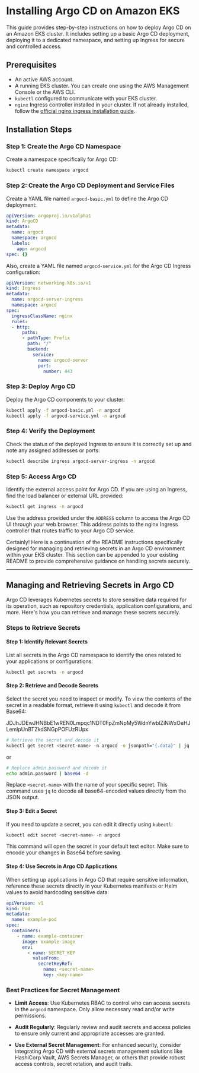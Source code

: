 # Installing Argo CD on Amazon EKS

This guide provides step-by-step instructions on how to deploy Argo CD on an Amazon EKS cluster. It includes setting up a basic Argo CD deployment, deploying it to a dedicated namespace, and setting up Ingress for secure and controlled access.

## Prerequisites

- An active AWS account.
- A running EKS cluster. You can create one using the AWS Management Console or the AWS CLI.
- `kubectl` configured to communicate with your EKS cluster.
- `nginx` Ingress controller installed in your cluster. If not already installed, follow the [official nginx ingress installation guide](https://kubernetes.github.io/ingress-nginx/deploy/).

## Installation Steps

### Step 1: Create the Argo CD Namespace

Create a namespace specifically for Argo CD:

```sh
kubectl create namespace argocd
```

### Step 2: Create the Argo CD Deployment and Service Files

Create a YAML file named `argocd-basic.yml` to define the Argo CD deployment:

```yaml
apiVersion: argoproj.io/v1alpha1
kind: ArgoCD
metadata:
  name: argocd
  namespace: argocd
  labels:
    app: argocd
spec: {}
```

Also, create a YAML file named `argocd-service.yml` for the Argo CD Ingress configuration:

```yaml
apiVersion: networking.k8s.io/v1
kind: Ingress
metadata:
  name: argocd-server-ingress
  namespace: argocd
spec:
  ingressClassName: nginx
  rules:
  - http:
      paths:
      - pathType: Prefix
        path: "/"
        backend:
          service:
            name: argocd-server
            port:
              number: 443
```

### Step 3: Deploy Argo CD

Deploy the Argo CD components to your cluster:

```sh
kubectl apply -f argocd-basic.yml -n argocd
kubectl apply -f argocd-service.yml -n argocd
```

### Step 4: Verify the Deployment

Check the status of the deployed Ingress to ensure it is correctly set up and note any assigned addresses or ports:

```sh
kubectl describe ingress argocd-server-ingress -n argocd
```

### Step 5: Access Argo CD

Identify the external access point for Argo CD. If you are using an Ingress, find the load balancer or external URL provided:

```sh
kubectl get ingress -n argocd
```

Use the address provided under the `ADDRESS` column to access the Argo CD UI through your web browser. This address points to the nginx Ingress controller that routes traffic to your Argo CD service.


Certainly! Here is a continuation of the README instructions specifically designed for managing and retrieving secrets in an Argo CD environment within your EKS cluster. This section can be appended to your existing README to provide comprehensive guidance on handling secrets securely.

---

## Managing and Retrieving Secrets in Argo CD

Argo CD leverages Kubernetes secrets to store sensitive data required for its operation, such as repository credentials, application configurations, and more. Here's how you can retrieve and manage these secrets securely.

### Steps to Retrieve Secrets

#### Step 1: Identify Relevant Secrets

List all secrets in the Argo CD namespace to identify the ones related to your applications or configurations:

```sh
kubectl get secrets -n argocd
```

#### Step 2: Retrieve and Decode Secrets

Select the secret you need to inspect or modify. To view the contents of the secret in a readable format, retrieve it using `kubectl` and decode it from Base64:

JDJhJDEwJHNBbE1wREN0Lmpqc1NDT0FpZmNpMy5WdnYwblZiNWxOeHJLemlpUnBTZkdSNGpPOFUzRUpx

```sh
# Retrieve the secret and decode it
kubectl get secret <secret-name> -n argocd -o jsonpath="{.data}" | jq 'map_values(@base64d)'
```
or 

```sh
# Replace admin.password and decode it
echo admin.password | base64 -d
```

Replace `<secret-name>` with the name of your specific secret. This command uses `jq` to decode all base64-encoded values directly from the JSON output.

#### Step 3: Edit a Secret

If you need to update a secret, you can edit it directly using `kubectl`:

```sh
kubectl edit secret <secret-name> -n argocd
```

This command will open the secret in your default text editor. Make sure to encode your changes in Base64 before saving.

#### Step 4: Use Secrets in Argo CD Applications

When setting up applications in Argo CD that require sensitive information, reference these secrets directly in your Kubernetes manifests or Helm values to avoid hardcoding sensitive data:

```yaml
apiVersion: v1
kind: Pod
metadata:
  name: example-pod
spec:
  containers:
    - name: example-container
      image: example-image
      env:
        - name: SECRET_KEY
          valueFrom:
            secretKeyRef:
              name: <secret-name>
              key: <key-name>
```

### Best Practices for Secret Management

- **Limit Access**: Use Kubernetes RBAC to control who can access secrets in the `argocd` namespace. Only allow necessary read and/or write permissions.

- **Audit Regularly**: Regularly review and audit secrets and access policies to ensure only current and appropriate accesses are granted.

- **Use External Secret Management**: For enhanced security, consider integrating Argo CD with external secrets management solutions like HashiCorp Vault, AWS Secrets Manager, or others that provide robust access controls, secret rotation, and audit trails.

